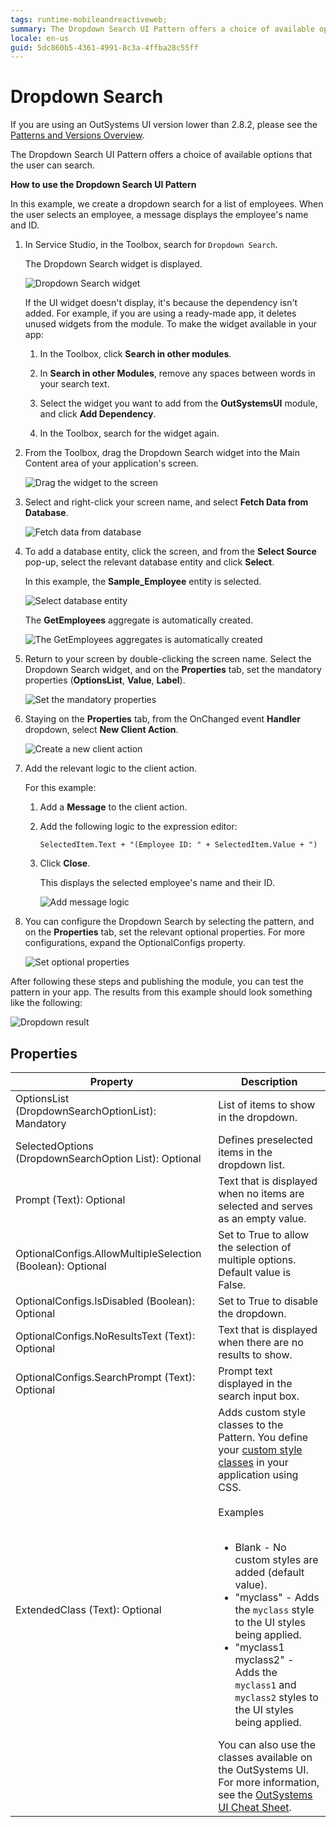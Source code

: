 ```yaml
---
tags: runtime-mobileandreactiveweb;
summary: The Dropdown Search UI Pattern offers a choice of available options that the user can search.
locale: en-us
guid: 5dc860b5-4361-4991-8c3a-4ffba28c55ff
---
```


# Dropdown Search

<div class="info" markdown="1">

If you are using an OutSystems UI version lower than 2.8.2, please see the [Patterns and Versions Overview](https://outsystemsui.outsystems.com/OutsystemsUiWebsite/MigrationOverview).

</div>

The Dropdown Search UI Pattern offers a choice of available options that the user can search. 

**How to use the Dropdown Search UI Pattern**

In this example, we create a dropdown search for a list of employees. When the user selects an employee, a message displays the employee's  name and ID.

1. In Service Studio, in the Toolbox, search for `Dropdown Search`.

    The Dropdown Search widget is displayed.

    ![Dropdown Search widget](<images/dropdownsearch-widget-ss.png>)

    If the UI widget doesn't display, it's because the dependency isn't added. For example, if you are using a ready-made app, it deletes unused widgets from the module. To make the widget available in your app:

    1. In the Toolbox, click **Search in other modules**.

    1. In **Search in other Modules**, remove any spaces between words in your search text.
    
    1. Select the widget you want to add from the **OutSystemsUI** module, and click **Add Dependency**. 
    
    1. In the Toolbox, search for the widget again.

1. From the Toolbox, drag the Dropdown Search widget into the Main Content area of your application's screen.

    ![Drag the widget to the screen](<images/dropdownsearch-drag-ss.png>)

1. Select and right-click your screen name, and select **Fetch Data from Database**.

    ![Fetch data from database](<images/dropdownsearch-fetch-ss.png>)

1. To add a database entity, click the screen, and from the **Select Source** pop-up, select the relevant database entity and click **Select**.

    In this example, the **Sample_Employee** entity is selected. 

    ![Select database entity](<images/dropdownsearch-source-ss.png>)

    The **GetEmployees** aggregate is automatically created.

    ![The GetEmployees aggregates is automatically created](<images/dropdownsearch-aggregate-ss.png>)

1. Return to your screen by double-clicking the screen name. Select the Dropdown Search widget, and on the **Properties** tab, set the mandatory properties (**OptionsList**, **Value**, **Label**).

    ![Set the mandatory properties](<images/dropdownsearch-logic-ss.png>)

1. Staying on the **Properties** tab, from the OnChanged event **Handler** dropdown, select **New Client Action**.

    ![Create a new client action](<images/dropdownsearch-handler-ss.png>)

1. Add the relevant logic to the client action. 

    For this example:
    1. Add a **Message** to the client action.
    1. Add the following logic to the expression editor:

        `SelectedItem.Text + "(Employee ID: " + SelectedItem.Value + ")`

    1. Click **Close**. 
    
        This displays the selected employee's name and their ID.

        ![Add message logic](<images/dropdownsearch-message-ss.png>)

1. You can configure the Dropdown Search by selecting the pattern, and on the **Properties** tab, set the relevant optional properties. For more configurations, expand the OptionalConfigs property.

    ![Set optional properties](<images/dropdownsearch-properties-ss.png>)

After following these steps and publishing the module, you can test the pattern in your app. The results from this example should look something like the following:

![Dropdown result](<images/dropdownsearch-result.png>)

## Properties

|Property|Description|
|---|---|
|OptionsList (DropdownSearchOptionList): Mandatory | List of items to show in the dropdown. |
|SelectedOptions (DropdownSearchOption List): Optional| Defines preselected items in the dropdown list.|
|Prompt (Text): Optional|Text that is displayed when no items are selected and serves as an empty value.|
|OptionalConfigs.AllowMultipleSelection (Boolean): Optional|Set to True to allow the selection of multiple options. Default value is False.|
|OptionalConfigs.IsDisabled (Boolean): Optional|Set to True to disable the dropdown.|
|OptionalConfigs.NoResultsText (Text): Optional|Text that is displayed when there are no results to show.|
|OptionalConfigs.SearchPrompt (Text): Optional|Prompt text displayed in the search input box.|
| ExtendedClass (Text): Optional | Adds custom style classes to the Pattern. You define your [custom style classes](../../../look-feel/css.md) in your application using CSS.<br/><br/>Examples<br/><br/> <ul><li>Blank - No custom styles are added (default value).</li><li>"myclass" - Adds the ``myclass`` style to the UI styles being applied.</li><li>"myclass1 myclass2" - Adds the ``myclass1`` and ``myclass2`` styles to the UI styles being applied.</li></ul>You can also use the classes available on the OutSystems UI. For more information, see the [OutSystems UI Cheat Sheet](https://outsystemsui.outsystems.com/OutSystemsUIWebsite/CheatSheet). |
